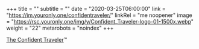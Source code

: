 +++
title = ""
subtitle = ""
date = "2020-03-25T06:00:00"
link = "https://im.youronly.one/confidentraveler/"
linkRel = "me noopener"
image = "https://rsc.youronly.one/img/y/Confident_Traveler-logo-01-1500x.webp"
weight = "22"
metarobots = "noindex"
+++

<a href="https://im.youronly.one/confidentraveler/" rel="me noopener" referrerpolicy="strict-origin-when-cross-origin">The Confident Traveler</a>™
